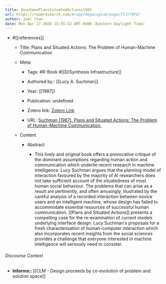 ```yaml
---
title: @suchmanPlansSituatedActions1987
url: https://roamresearch.com/#/app/megacoglab/page/TlJt7XFZr
author: Joel Chan
date: Mon Apr 27 2020 15:55:53 GMT-0400 (Eastern Daylight Time)
---
```


- #[[references]]

    - Title: Plans and Situated Actions: The Problem of Human-Machine Communication

    - Meta:

        - Tags: #R-Book #[[D/Synthesis Infrastructure]]

        - Authored by:: [[Lucy A. Suchman]]

        - Year: [[1987]]

        - Publication: undefined

        - Zotero link: [Zotero Link](zotero://select/items/1_52IBVM8W)

        - URL: [Suchman (1987). Plans and Situated Actions: The Problem of Human-Machine Communication.](https://www.amazon.com/Plans-Situated-Actions-Human-Machine-Communication/dp/0521331374)

    - Content

        - Abstract

            - This lively and original book offers a provocative critique of the dominant assumptions regarding human action and communication which underlie recent research in machine intelligence. Lucy Suchman argues that the planning model of interaction favoured by the majority of AI researchers does not take sufficient account of the situatedness of most human social behaviour. The problems that can arise as a result are pertinently, and often amusingly, illustrated by the careful analysis of a recorded interaction between novice users and an intelligent machine, whose design has failed to accommodate essential resources of successful human communication. [[Plans and Situated Actions]] presents a compelling case for the re-examination of current models underlying interface design. Lucy Suchman's proposals for a fresh characterisation of human-computer interaction which also incorporates recent insights from the social sciences provides a challenge that everyone interested in machine intelligence will seriously need to consider.

###### Discourse Context

- **Informs::** [[CLM - Design proceeds by co-evolution of problem and solution space]]
